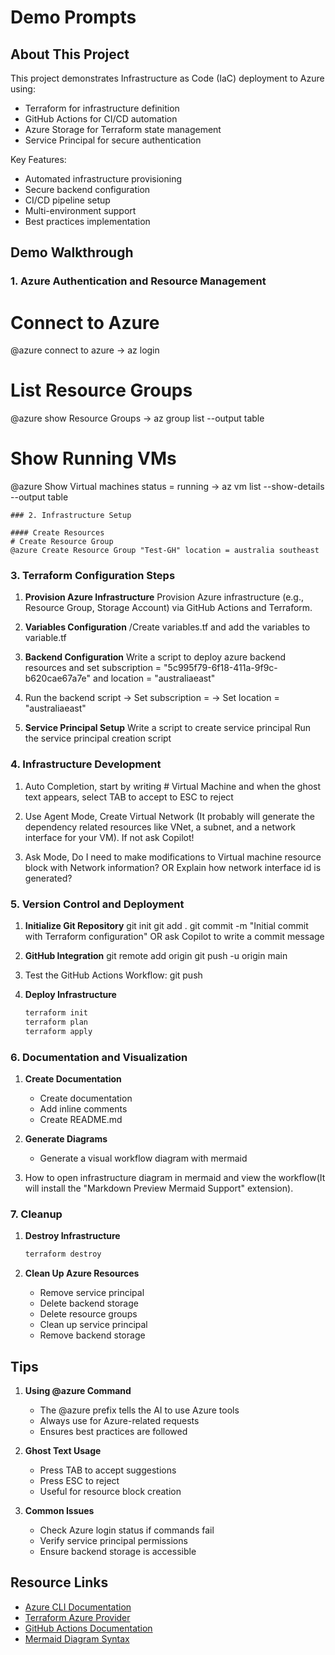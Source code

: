 # Demo Prompts

## About This Project
This project demonstrates Infrastructure as Code (IaC) deployment to Azure using:
- Terraform for infrastructure definition
- GitHub Actions for CI/CD automation
- Azure Storage for Terraform state management
- Service Principal for secure authentication

Key Features:
- Automated infrastructure provisioning
- Secure backend configuration
- CI/CD pipeline setup
- Multi-environment support
- Best practices implementation

## Demo Walkthrough

### 1. Azure Authentication and Resource Management
# Connect to Azure
@azure connect to azure
-> az login

# List Resource Groups
@azure show Resource Groups
-> az group list --output table

# Show Running VMs
@azure Show Virtual machines status = running
-> az vm list --show-details --output table
```
### 2. Infrastructure Setup

#### Create Resources
# Create Resource Group
@azure Create Resource Group "Test-GH" location = australia southeast
```

### 3. Terraform Configuration Steps

1. **Provision Azure Infrastructure**
   Provision Azure infrastructure (e.g., Resource Group, Storage Account) via GitHub Actions and Terraform.

2. **Variables Configuration**
   /Create variables.tf and add the variables to variable.tf

3. **Backend Configuration**
   Write a script to deploy azure backend resources and set subscription = "5c995f79-6f18-411a-9f9c-b620cae67a7e" and location = "australiaeast"

4. Run the backend script
   -> Set subscription = 
   -> Set location = "australiaeast"

5. **Service Principal Setup**
   Write a script to create service principal
   Run the service principal creation script

### 4. Infrastructure Development

1. Auto Completion, start by writing # Virtual Machine and when the ghost text appears, select TAB to accept to ESC  to reject

2. Use Agent Mode, Create Virtual Network (It probably will generate the dependency related resources like VNet, a subnet, and a network interface for your VM). If not ask Copilot!

3. Ask Mode, Do I need to make modifications to Virtual machine resource block with Network information? OR Explain how network interface id is generated?

### 5. Version Control and Deployment

1. **Initialize Git Repository**
   git init
   git add .
   git commit -m "Initial commit with Terraform configuration" OR ask Copilot to write  a commit message

2. **GitHub Integration**
   git remote add origin <your-github-repo-url>
   git push -u origin main

3. Test the GitHub Actions Workflow:
   git push

4. **Deploy Infrastructure**
   ```bash
   terraform init
   terraform plan
   terraform apply
   ```
   
### 6. Documentation and Visualization

1. **Create Documentation**
   - Create documentation
   - Add inline comments
   - Create README.md

2. **Generate Diagrams**
   - Generate a visual workflow diagram with mermaid

3. How to open infrastructure diagram in mermaid and view the workflow(It will install the "Markdown Preview Mermaid Support" extension).

### 7. Cleanup

1. **Destroy Infrastructure**
   ```bash
   terraform destroy
   ```

2. **Clean Up Azure Resources**
   - Remove service principal
   - Delete backend storage
   - Delete resource groups
   - Clean up service principal
   - Remove backend storage

## Tips

1. **Using @azure Command**
   - The @azure prefix tells the AI to use Azure tools
   - Always use for Azure-related requests
   - Ensures best practices are followed

2. **Ghost Text Usage**
   - Press TAB to accept suggestions
   - Press ESC to reject
   - Useful for resource block creation

3. **Common Issues**
   - Check Azure login status if commands fail
   - Verify service principal permissions
   - Ensure backend storage is accessible

## Resource Links

- [Azure CLI Documentation](https://docs.microsoft.com/cli/azure)
- [Terraform Azure Provider](https://registry.terraform.io/providers/hashicorp/azurerm/latest/docs)
- [GitHub Actions Documentation](https://docs.github.com/actions)
- [Mermaid Diagram Syntax](https://mermaid-js.github.io/mermaid/#/)

